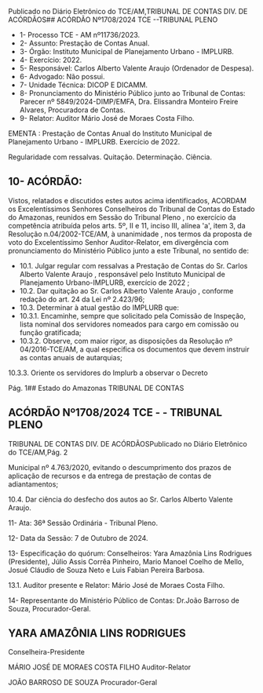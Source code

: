 Publicado  no  Diário  Eletrônico do TCE/AM,TRIBUNAL DE CONTAS DIV. DE ACÓRDÃOS## ACÓRDÃO Nº1708/2024  TCE --TRIBUNAL PLENO

- 1- Processo TCE - AM nº11736/2023.
- 2- Assunto: Prestação de Contas Anual.
- 3- Órgão: Instituto Municipal de Planejamento Urbano - IMPLURB.
- 4- Exercício: 2022.
- 5- Responsável: Carlos Alberto Valente Araujo (Ordenador de Despesa).
- 6- Advogado: Não possui.
- 7- Unidade Técnica: DICOP E DICAMM.
- 8- Pronunciamento  do  Ministério  Público  junto  ao  Tribunal  de  Contas: Parecer  nº 5849/2024-DIMP/EMFA,  Dra.  Elissandra  Monteiro  Freire  Alvares,  Procuradora  de Contas.
- 9- Relator: Auditor Mário José de Moraes Costa Filho.

EMENTA :  Prestação  de  Contas  Anual  do  Instituto Municipal de  Planejamento  Urbano  -  IMPLURB. Exercício de 2022.

Regularidade com ressalvas. Quitação. Determinação. Ciência.

## 10-  ACÓRDÃO:

Vistos, relatados e discutidos estes autos acima identificados, ACORDAM os Excelentíssimos Senhores Conselheiros do Tribunal de Contas do Estado do Amazonas, reunidos em Sessão do Tribunal Pleno , no exercício da competência atribuída pelos arts. 5º, II e 11, inciso III, alínea 'a', item 3, da Resolução n.04/2002-TCE/AM, à unanimidade , nos termos da proposta de voto do Excelentíssimo Senhor Auditor-Relator, em divergência com pronunciamento do Ministério Público junto a este Tribunal, no sentido de:

- 10.1. Julgar  regular  com  ressalvas a  Prestação  de  Contas  do Sr.  Carlos Alberto Valente Araujo , responsável pelo Instituto Municipal de Planejamento Urbano-IMPLURB, exercício de 2022 ;
- 10.2. Dar quitação ao Sr. Carlos Alberto Valente Araujo , conforme redação do art. 24 da Lei nº 2.423/96;
- 10.3. Determinar à atual gestão do IMPLURB que:
- 10.3.1. Encaminhe,  sempre  que  solicitado  pela  Comissão  de Inspeção, lista nominal dos servidores nomeados para cargo em comissão ou função gratificada;
- 10.3.2. Observe, com maior rigor, as disposições da Resolução nº 04/2016-TCE/AM,  a  qual  especifica  os  documentos  que devem instruir as contas anuais de autarquias;

10.3.3. Oriente  os  servidores  do  Implurb  a  observar  o  Decreto

Pág. 1## Estado do Amazonas TRIBUNAL DE CONTAS

## ACÓRDÃO Nº1708/2024  TCE - - TRIBUNAL PLENO

TRIBUNAL DE CONTAS DIV. DE ACÓRDÃOSPublicado  no  Diário  Eletrônico do TCE/AM,Pág. 2

Municipal  nº  4.763/2020,  evitando  o  descumprimento  dos prazos de aplicação de recursos e da entrega de prestação de contas de adiantamentos;

10.4. Dar  ciência do  desfecho  dos  autos  ao Sr.  Carlos  Alberto  Valente Araujo.

11-  Ata: 36ª Sessão Ordinária - Tribunal Pleno.

12-  Data da Sessão: 7 de Outubro de 2024.

13-  Especificação do quórum: Conselheiros: Yara Amazônia Lins Rodrigues (Presidente),  Júlio  Assis  Corrêa  Pinheiro,  Mario  Manoel  Coelho  de  Mello,  Josué Cláudio de Souza Neto e Luis Fabian Pereira Barbosa.

13.1. Auditor presente e Relator: Mário José de Moraes Costa Filho.

14-  Representante  do  Ministério  Público  de  Contas: Dr.João  Barroso  de  Souza, Procurador-Geral.

## YARA AMAZÔNIA LINS RODRIGUES

Conselheira-Presidente

MÁRIO JOSÉ DE MORAES COSTA FILHO Auditor-Relator

JOÃO BARROSO DE SOUZA Procurador-Geral